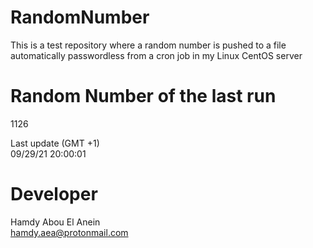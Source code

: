 # RandomNumber    
This is a test repository where a random number is pushed to a file automatically passwordless from a cron job in my Linux CentOS server    
# Random Number of the last run   
1126
      
Last update (GMT +1)    
09/29/21 20:00:01
# Developer    
Hamdy Abou El Anein   
hamdy.aea@protonmail.com
